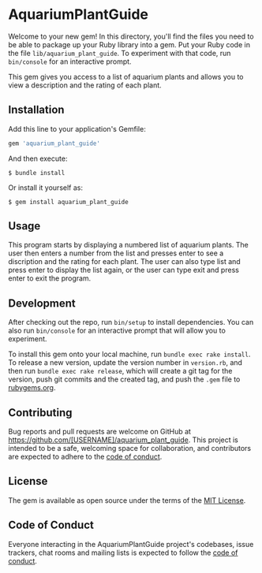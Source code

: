 # AquariumPlantGuide

Welcome to your new gem! In this directory, you'll find the files you need to be able to package up your Ruby library into a gem. Put your Ruby code in the file `lib/aquarium_plant_guide`. To experiment with that code, run `bin/console` for an interactive prompt.

This gem gives you access to a list of aquarium plants and allows you to view a description and the rating of each plant.

## Installation

Add this line to your application's Gemfile:

```ruby
gem 'aquarium_plant_guide'
```

And then execute:

    $ bundle install

Or install it yourself as:

    $ gem install aquarium_plant_guide

## Usage

This program starts by displaying a numbered list of aquarium plants. The user then enters a number from the list and presses enter to see a discription and the rating for each plant. The user can also type list and press enter to display the list again, or the user can type exit and press enter to exit the program.

## Development

After checking out the repo, run `bin/setup` to install dependencies. You can also run `bin/console` for an interactive prompt that will allow you to experiment.

To install this gem onto your local machine, run `bundle exec rake install`. To release a new version, update the version number in `version.rb`, and then run `bundle exec rake release`, which will create a git tag for the version, push git commits and the created tag, and push the `.gem` file to [rubygems.org](https://rubygems.org).

## Contributing

Bug reports and pull requests are welcome on GitHub at https://github.com/[USERNAME]/aquarium_plant_guide. This project is intended to be a safe, welcoming space for collaboration, and contributors are expected to adhere to the [code of conduct](https://github.com/[USERNAME]/aquarium_plant_guide/blob/master/CODE_OF_CONDUCT.md).

## License

The gem is available as open source under the terms of the [MIT License](https://opensource.org/licenses/MIT).

## Code of Conduct

Everyone interacting in the AquariumPlantGuide project's codebases, issue trackers, chat rooms and mailing lists is expected to follow the [code of conduct](https://github.com/[USERNAME]/aquarium_plant_guide/blob/master/CODE_OF_CONDUCT.md).
